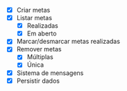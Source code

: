 - [x] Criar metas
- [x] Listar metas
  - [X] Realizadas
  - [X] Em aberto
- [x] Marcar/desmarcar metas realizadas
- [X] Remover metas
  - [X] Múltiplas
  - [X] Única
- [x] Sistema de mensagens
- [x] Persistir dados
